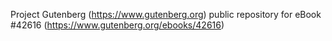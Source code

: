 Project Gutenberg (https://www.gutenberg.org) public repository for eBook #42616 (https://www.gutenberg.org/ebooks/42616)
